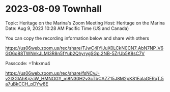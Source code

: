 # 2023-08-09 Townhall

Topic: Heritage on the Marina's Zoom Meeting
Host: Heritage on the Marina
Date: Aug 9, 2023 10:28 AM Pacific Time (US and Canada)

You can copy the recording information below and share with others

https://us06web.zoom.us/rec/share/TJwC4IYlJuX0LCkN0CN7_AbN7NP_V6GO6o88TWNnkJLMI3R8n5fYub2QhyrygSGp.2NB-5ZrUb5K8sC7V

Passcode: =1hkxmu4

https://us06web.zoom.us/rec/share/fsNCvJ-v2I3GlAhKijzcW_HMNOGY_m8N30H2v3cTbCAZZ15J8M2pK81EaIaGERqT.5a7uBkCCH_pDYw8E
